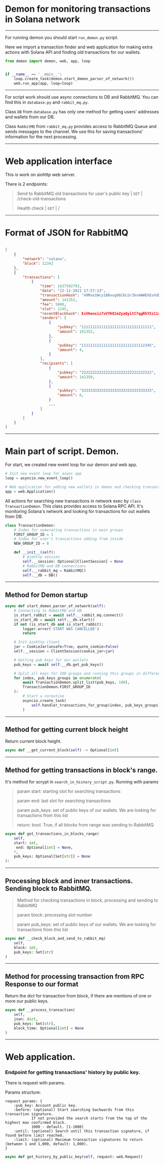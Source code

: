 Demon for monitoring transactions in Solana network
===================================================

----------------------------------

For running demon you should start `run_demon.py` script.

Here we import a transaction finder and web application for making 
extra actions with Solana API and finding old transactions for our wallets.

``` python
from demon import demon, web, app, loop


if __name__ == '__main__':
    loop.create_task(demon.start_demon_parser_of_network())
    web.run_app(app, loop=loop)
```

-------------------------------------

For script work should use async connections to DB and RabbitMQ.
You can find this in `database.py` and `rabbit_mq.py`.

Class `DB` from `database.py` has only one method for getting users' addresses and wallets from our DB.

Class `RabbitMQ` from `rabbit_mq.py` provides access to RabbitMQ Queue and sends messages to the channel.
We use this for saving transactions' information for the next processing.

---------------------------------------

Web application interface
=========================

This is work on aiohttp web server.

There is 2 endpoints:
> Send to RabbitMQ old transactions for user's public key | `GET` | /check-old-transactions
> 
> Health check | `GET` | /

----------------------------------------

Format of JSON for RabbitMQ
===========================

``` json

[
    {
        "network": "solana",
        "block": 12342
    },
    {
        "transactions": [
            {
                "time": 1637592793,
                "date": "22-11-2021 17:57:13",
                "transactionHash": "49Mxe1Wcy18Bvug66C6LGr3kn4WWEhEvVdDtTcvvdjxyjE7TyupVEwiLwVEd5MCfnCp41VqQ1YFwXw3ykFRcPAAK",
                "amount": 141352,
                "fee": 5000,
                "slot": 1245,
                "recentBlockhash": ExV6eoxiz7vVYK82eZyaQyitC7qgRhYXz11xrDcfhtpe,
                "senders": [
                    {
                        "pubkey": "11111111111111111111111111111111",
                        "amount": 141352,
                    },
                    {
                        "pubkey": "11111111111111111111111111112345",
                        "amount": 4,
                    }
                ],
                "recipients": [
                    {
                        "pubkey": "22222222222222222222222222222222",
                        "amount": 141350,
                    },
                    {
                        "pubkey": "33333333333333333333333333333333",
                        "amount": 6,
                    }
                    ...
                ]
            }
        ]
    }
]

```


----------------------------------------

Main part of script. Demon.
===========================

For start, we created new event loop for our demon and web app.

``` python
# Init new event loop for async app
loop = asyncio.new_event_loop()

# Web application for adding new wallets in demon and checking transaction's history
app = web.Application()
```

All actions for searching new transactions in network exec by `class TransactionDemon`.
This class provides access to Solana RPC API. It's monitoring Solana's network and looking for transactions
for out wallets from DB.

``` python
class TransactionDemon:
    # Index for numerating transactions in main groups
    FIRST_GROUP_ID = 1
    # Index for user's transactions adding from inside
    NEW_GROUP_ID = 0

    def __init__(self):
        # Aiohttp session
        self.__session: Optional[ClientSession] = None
        # RabbitMQ and DB connections
        self.__rabbit_mq = RabbitMQ()
        self.__db = DB()
```

------------------------

## Method for Demon startup

``` python
async def start_demon_parser_of_network(self):
    # Connecting to RabbitMQ and DB
    is_start_rabbit = await self.__rabbit_mq.connect()
    is_start_db = await self.__db.start()
    if not (is_start_db and is_start_rabbit):
        logger.error('START WAS CANCELLED')
        return

    # Init aiohttp client
    jar = CookieJar(unsafe=True, quote_cookie=False)
    self.__session = ClientSession(cookie_jar=jar)

    # Getting pub keys for our wallets
    pub_keys = await self.__db.get_pub_keys()

    # Split all keys for 100 groups and running this groups in different coroutines
    for index, pub_keys_groups in enumerate(
        await TransactionDemon.split_list(pub_keys, 100),
        TransactionDemon.FIRST_GROUP_ID
    ):
        # Start a coroutine
        asyncio.create_task(
            self.handler_transactions_for_group(index, pub_keys_groups),
        )
```

-----------------------------------------

## Method for getting current block height

Return current block height.

``` python
async def __get_current_block(self) -> Optional[int]
```

-----------------------------------------

## Method for getting transactions in block's range.

It's method for scrypt in `search_in_history_script.py`. Running with params
> param start: starting slot for searching transactions
>
> param end: last slot for searching transactions
> 
> param pub_keys: set of public keys of our wallets. We are looking for transactions from this list
> 
> return: bool. True, if all blocks from range was sending to RabbitMQ

``` python
async def get_transactions_in_blocks_range(
    self, 
    start: int,
     end: Optional[int] = None,
    *, 
    pub_keys: Optional[Set[str]] = None
):
```

-----------------------------------------

## Processing block and inner transactions. Sending block to RabbitMQ.

> Method for checking transactions in block, processing and sending to RabbitMQ 
> 
> param block: processing slot number
> 
> param pub_keys: set of public keys of our wallets. We are looking for transactions from this list
    

``` python
async def __check_block_and_send_to_rabbit_mq(
    self,
    block: int,
    pub_keys: Set[str]
)
```

-----------------------

## Method for processing transaction from RPC Response to our format

Return the dict for transaction from block, if there are mentions of one or more our public keys.

``` python
async def __process_transaction(
    self,
    json: dict,
    pub_keys: Set[str], 
    block_time: Optional[int] = None
)
```


------------------------

Web application.
================

### Endpoint for getting transactions' history by public key.

There is request with params.

Params structure:

```
request params: {
    :pub_key: Account public key.
    :before: (optional) Start searching backwards from this transaction signature.
            If not provided the search starts from the top of the highest max confirmed block.
            1000 - default. [1-1000]
    :until: (optional) Search until this transaction signature, if found before limit reached.
    :limit: (optional) Maximum transaction signatures to return (between 1 and 1,000, default: 1,000).
}
```

``` python
async def get_history_by_public_key(self, request: web.Request)
```